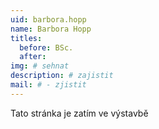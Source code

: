 ```yaml
---
uid: barbora.hopp
name: Barbora Hopp
titles:
  before: BSc.
  after:
img: # sehnat
description: # zajistit
mail: # - zjistit
---
```


Tato stránka je zatím ve výstavbě
